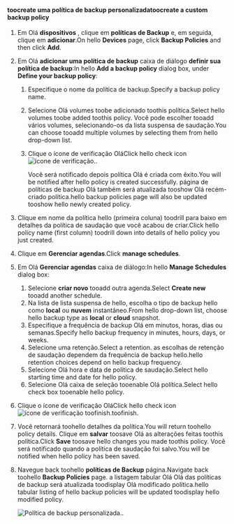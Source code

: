 <!--author=SharS last changed: 9/15/15-->

#### <a name="toocreate-a-custom-backup-policy"></a><span data-ttu-id="0a478-101">toocreate uma política de backup personalizada</span><span class="sxs-lookup"><span data-stu-id="0a478-101">toocreate a custom backup policy</span></span>
1. <span data-ttu-id="0a478-102">Em Olá **dispositivos** , clique em **políticas de Backup** e, em seguida, clique em **adicionar**.</span><span class="sxs-lookup"><span data-stu-id="0a478-102">On hello **Devices** page, click **Backup Policies** and then click **Add**.</span></span>
2. <span data-ttu-id="0a478-103">Em Olá **adicionar uma política de backup** caixa de diálogo **definir sua política de backup**:</span><span class="sxs-lookup"><span data-stu-id="0a478-103">In hello **Add a backup policy** dialog box, under **Define your backup policy**:</span></span>
   
   1. <span data-ttu-id="0a478-104">Especifique o nome da política de backup.</span><span class="sxs-lookup"><span data-stu-id="0a478-104">Specify a backup policy name.</span></span>
   2. <span data-ttu-id="0a478-105">Selecione Olá volumes toobe adicionado toothis política.</span><span class="sxs-lookup"><span data-stu-id="0a478-105">Select hello volumes toobe added toothis policy.</span></span> <span data-ttu-id="0a478-106">Você pode escolher tooadd vários volumes, selecionando-os da lista suspensa de saudação.</span><span class="sxs-lookup"><span data-stu-id="0a478-106">You can choose tooadd multiple volumes by selecting them from hello drop-down list.</span></span>
   3. <span data-ttu-id="0a478-107">Clique o ícone de verificação Olá</span><span class="sxs-lookup"><span data-stu-id="0a478-107">Click hello check icon</span></span> ![ícone de verificação](./media/storsimple-add-backup-policy/HCS_CheckIcon-include.png)<span data-ttu-id="0a478-109">.</span><span class="sxs-lookup"><span data-stu-id="0a478-109">.</span></span>
      
      <span data-ttu-id="0a478-110">Você será notificado depois política Olá é criada com êxito.</span><span class="sxs-lookup"><span data-stu-id="0a478-110">You will be notified after hello policy is created successfully.</span></span> <span data-ttu-id="0a478-111">página de políticas de backup Olá também será atualizada tooshow Olá recém-criado política.</span><span class="sxs-lookup"><span data-stu-id="0a478-111">hello backup policies page will also be updated tooshow hello newly created policy.</span></span>
3. <span data-ttu-id="0a478-112">Clique em nome da política hello (primeira coluna) toodrill para baixo em detalhes da política de saudação que você acabou de criar.</span><span class="sxs-lookup"><span data-stu-id="0a478-112">Click hello policy name (first column) toodrill down into details of hello policy you just created.</span></span>
4. <span data-ttu-id="0a478-113">Clique em **Gerenciar agendas**.</span><span class="sxs-lookup"><span data-stu-id="0a478-113">Click **manage schedules**.</span></span>
5. <span data-ttu-id="0a478-114">Em Olá **Gerenciar agendas** caixa de diálogo:</span><span class="sxs-lookup"><span data-stu-id="0a478-114">In hello **Manage Schedules** dialog box:</span></span>
   
   1. <span data-ttu-id="0a478-115">Selecione **criar novo** tooadd outra agenda.</span><span class="sxs-lookup"><span data-stu-id="0a478-115">Select **Create new** tooadd another schedule.</span></span>
   2. <span data-ttu-id="0a478-116">Na lista de lista suspensa de hello, escolha o tipo de backup hello como **local** ou **nuvem** instantâneo.</span><span class="sxs-lookup"><span data-stu-id="0a478-116">From hello drop-down list, choose hello backup type as **local** or **cloud** snapshot.</span></span>
   3. <span data-ttu-id="0a478-117">Especifique a frequência de backup Olá em minutos, horas, dias ou semanas.</span><span class="sxs-lookup"><span data-stu-id="0a478-117">Specify hello backup frequency in minutes, hours, days, or weeks.</span></span>
   4. <span data-ttu-id="0a478-118">Selecione uma retenção.</span><span class="sxs-lookup"><span data-stu-id="0a478-118">Select a retention.</span></span> <span data-ttu-id="0a478-119">as escolhas de retenção de saudação dependem da frequência de backup hello.</span><span class="sxs-lookup"><span data-stu-id="0a478-119">hello retention choices depend on hello backup frequency.</span></span>
   5. <span data-ttu-id="0a478-120">Selecione Olá hora e data de política de saudação.</span><span class="sxs-lookup"><span data-stu-id="0a478-120">Select hello starting time and date for hello policy.</span></span>
   6. <span data-ttu-id="0a478-121">Selecione Olá caixa de seleção tooenable Olá política.</span><span class="sxs-lookup"><span data-stu-id="0a478-121">Select hello check box tooenable hello policy.</span></span>
6. <span data-ttu-id="0a478-122">Clique o ícone de verificação Olá</span><span class="sxs-lookup"><span data-stu-id="0a478-122">Click hello check icon</span></span> ![ícone de verificação](./media/storsimple-add-backup-policy/HCS_CheckIcon-include.png) <span data-ttu-id="0a478-124">toofinish.</span><span class="sxs-lookup"><span data-stu-id="0a478-124">toofinish.</span></span>
7. <span data-ttu-id="0a478-125">Você retornará toohello detalhes da política.</span><span class="sxs-lookup"><span data-stu-id="0a478-125">You will return toohello policy details.</span></span> <span data-ttu-id="0a478-126">Clique em **salvar** toosave Olá as alterações feitas toothis política.</span><span class="sxs-lookup"><span data-stu-id="0a478-126">Click **Save** toosave hello changes you made toothis policy.</span></span> <span data-ttu-id="0a478-127">Você será notificado quando a política de saudação foi salvo.</span><span class="sxs-lookup"><span data-stu-id="0a478-127">You will be notified when hello policy has been saved.</span></span>
8. <span data-ttu-id="0a478-128">Navegue back toohello **políticas de Backup** página.</span><span class="sxs-lookup"><span data-stu-id="0a478-128">Navigate back toohello **Backup Policies** page.</span></span> <span data-ttu-id="0a478-129">a listagem tabular Olá Olá das políticas de backup será atualizada toodisplay Olá modificado política.</span><span class="sxs-lookup"><span data-stu-id="0a478-129">hello tabular listing of hello backup policies will be updated toodisplay hello modified policy.</span></span>
   
    ![Política de backup personalizada](./media/storsimple-create-custom-backup-policy/HCS_CustomBackupPolicyM-include.png)<span data-ttu-id="0a478-131">.</span><span class="sxs-lookup"><span data-stu-id="0a478-131">.</span></span>

